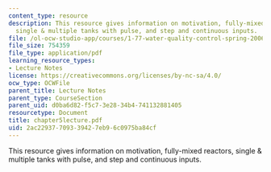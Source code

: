 ```yaml
---
content_type: resource
description: This resource gives information on motivation, fully-mixed reactors,
  single & multiple tanks with pulse, and step and continuous inputs.
file: /ol-ocw-studio-app/courses/1-77-water-quality-control-spring-2006/2ac22937709339427eb96c0975ba84cf_chapter5lecture.pdf
file_size: 754359
file_type: application/pdf
learning_resource_types:
- Lecture Notes
license: https://creativecommons.org/licenses/by-nc-sa/4.0/
ocw_type: OCWFile
parent_title: Lecture Notes
parent_type: CourseSection
parent_uid: d0ba6d82-f5c7-3e28-34b4-741132881405
resourcetype: Document
title: chapter5lecture.pdf
uid: 2ac22937-7093-3942-7eb9-6c0975ba84cf
---
```

This resource gives information on motivation, fully-mixed reactors, single & multiple tanks with pulse, and step and continuous inputs.